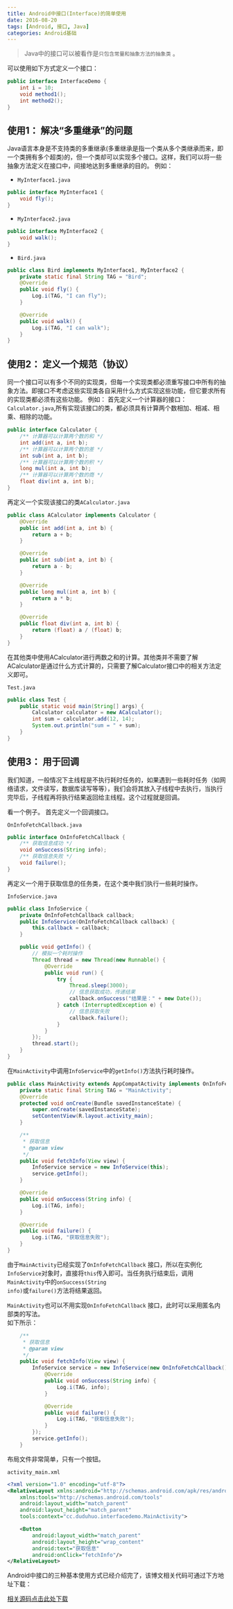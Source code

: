 ```yaml
---
title: Android中接口(Interface)的简单使用
date: 2016-08-20
tags: [Android, 接口, Java]
categories: Android基础
---
```


> Java中的接口可以被看作是`只包含常量和抽象方法的抽象类`  。

 可以使用如下方式定义一个接口：

``` java
public interface InterfaceDemo {
    int i = 10;
    void method1();
    int method2();
}
```
## 使用1： 解决“多重继承”的问题
Java语言本身是不支持类的多重继承(多重继承是指一个类从多个类继承而来，即一个类拥有多个超类)的，但一个类却可以实现多个接口。这样，我们可以将一些抽象方法定义在接口中，间接地达到多重继承的目的。
例如：

 - <code>MyInterface1.java</code>

```  java
public interface MyInterface1 {
    void fly();
}
```
 - <code>MyInterface2.java</code>

``` java
public interface MyInterface2 {
    void walk();
}
```
 - <code>Bird.java</code>

``` java
public class Bird implements MyInterface1, MyInterface2 {
    private static final String TAG = "Bird";
    @Override
    public void fly() {
        Log.i(TAG, "I can fly");
    }

    @Override
    public void walk() {
        Log.i(TAG, "I can walk");
    }
}
```

## 使用2： 定义一个规范（协议）
同一个接口可以有多个不同的实现类，但每一个实现类都必须重写接口中所有的抽象方法。即接口不考虑这些实现类各自采用什么方式实现这些功能，但它要求所有的实现类都必须有这些功能。
例如：
首先定义一个计算器的接口：<code>Calculator.java</code>,所有实现该接口的类，都必须具有计算两个数相加、相减、相乘、相除的功能。

``` java
public interface Calculator {
    /** 计算器可以计算两个数的和 */
    int add(int a, int b);
    /** 计算器可以计算两个数的差 */
    int sub(int a, int b);
    /** 计算器可以计算两个数的积 */
    long mul(int a, int b);
    /** 计算器可以计算两个数的商 */
    float div(int a, int b);
}
```
再定义一个实现该接口的类<code>ACalculator.java</code>

``` java
public class ACalculator implements Calculator {
    @Override
    public int add(int a, int b) {
        return a + b;
    }

    @Override
    public int sub(int a, int b) {
        return a - b;
    }

    @Override
    public long mul(int a, int b) {
        return a * b;
    }

    @Override
    public float div(int a, int b) {
        return (float) a / (float) b;
    }
}
```
在其他类中使用ACalculator进行两数之和的计算。其他类并不需要了解ACalculator是通过什么方式计算的，只需要了解Calculator接口中的相关方法定义即可。  

<code>Test.java</code>

``` java
public class Test {
    public static void main(String[] args) {
        Calculator calculator = new ACalculator();
        int sum = calculator.add(12, 14);
        System.out.println("sum = " + sum);
    }
}
```
## 使用3： 用于回调
我们知道，一般情况下主线程是不执行耗时任务的，如果遇到一些耗时任务（如网络请求，文件读写，数据库读写等等），我们会将其放入子线程中去执行，当执行完毕后，子线程再将执行结果返回给主线程。这个过程就是回调。

看一个例子。
首先定义一个回调接口。

<code>OnInfoFetchCallback.java</code>

``` java
public interface OnInfoFetchCallback {
    /** 获取信息成功 */
    void onSuccess(String info);
    /** 获取信息失败 */
    void failure();
}
```
再定义一个用于获取信息的任务类，在这个类中我们执行一些耗时操作。  

<code>InfoService.java</code>

``` java
public class InfoService {
    private OnInfoFetchCallback callback;
    public InfoService(OnInfoFetchCallback callback) {
        this.callback = callback;
    }

    public void getInfo() {
        // 模拟一个耗时操作
        Thread thread = new Thread(new Runnable() {
            @Override
            public void run() {
                try {
                    Thread.sleep(3000);
                    // 信息获取成功，传递结果
                    callback.onSuccess("结果是：" + new Date());
                } catch (InterruptedException e) {
                    // 信息获取失败
                    callback.failure();
                }
            }
        });
        thread.start();
    }
}
```
在<code>MainActivity</code>中调用<code>InfoService</code>中的<code>getInfo()</code>方法执行耗时操作。

``` java
public class MainActivity extends AppCompatActivity implements OnInfoFetchCallback {
    private static final String TAG = "MainActivity";
    @Override
    protected void onCreate(Bundle savedInstanceState) {
        super.onCreate(savedInstanceState);
        setContentView(R.layout.activity_main);
    }

    /**
     * 获取信息
     * @param view
     */
    public void fetchInfo(View view) {
        InfoService service = new InfoService(this);
        service.getInfo();
    }

    @Override
    public void onSuccess(String info) {
        Log.i(TAG, info);
    }

    @Override
    public void failure() {
        Log.i(TAG, "获取信息失败");
    }
}
```
由于<code>MainActivity</code>已经实现了<code>OnInfoFetchCallback</code> 接口，所以在实例化<code>InfoService</code>对象时，直接将<code>this</code>传入即可。当任务执行结束后，调用<code>MainActivity</code>中的<code>onSuccess(String info)</code>或<code>failure()</code>方法将结果返回。


<code>MainActivity</code>也可以不用实现<code>OnInfoFetchCallback</code> 接口，此时可以采用匿名内部类的写法。  
如下所示：

``` java
    /**
     * 获取信息
     * @param view
     */
    public void fetchInfo(View view) {
        InfoService service = new InfoService(new OnInfoFetchCallback() {
            @Override
            public void onSuccess(String info) {
                Log.i(TAG, info);
            }

            @Override
            public void failure() {
                Log.i(TAG, "获取信息失败");
            }
        });
        service.getInfo();
    }
```

布局文件非常简单，只有一个按钮。

<code>activity_main.xml</code>

``` xml
<?xml version="1.0" encoding="utf-8"?>
<RelativeLayout xmlns:android="http://schemas.android.com/apk/res/android"
    xmlns:tools="http://schemas.android.com/tools"
    android:layout_width="match_parent"
    android:layout_height="match_parent"
    tools:context="cc.duduhuo.interfacedemo.MainActivity">

    <Button
        android:layout_width="match_parent"
        android:layout_height="wrap_content"
        android:text="获取信息"
        android:onClick="fetchInfo"/>
</RelativeLayout>
```

Android中接口的三种基本使用方式已经介绍完了，该博文相关代码可通过下方地址下载：


[相关源码点击此处下载](http://download.csdn.net/detail/u012939909/9608555)

